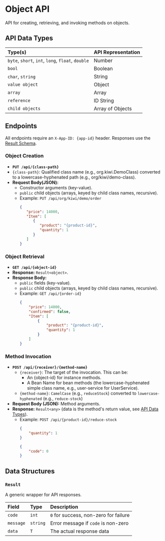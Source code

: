 # Object API

API for creating, retrieving, and invoking methods on objects.

## API Data Types

| Type(s)        | API Representation         |
| :---------------------- | :------------------------- |
| `byte`, `short`, `int`, `long`, `float`, `double` | Number    |
| `bool`                  | Boolean   |
| `char`, `string`        | String     |
| `value object`          | Object     |
| `array`                 | Array       |
| `reference`             | ID String  |
| `child objects`         | Array of Objects         |

## Endpoints
All endpoints require an `X-App-ID: {app-id}` header. Responses use the [Result Schema](#result).

### Object Creation

* **`PUT /api/{class-path}`**
* `{class-path}`: Qualified class name (e.g., org.kiwi.DemoClass) converted to a lowercase-hyphenated path (e.g., org/kiwi/demo-class).
* **Request Body(JSON):**
    * Constructor arguments (key-value).
    * `public` child objects (arrays, keyed by child class names, recursive).
    * Example: `PUT /api/org/kiwi/demo/order`
        ```json
        {
           "price": 14000,
           "Item": [
              {
                 "product": "{product-id}",
                 "quantity": 1
              }
           ]
        }
        ```

### Object Retrieval
* **`GET /api/{object-id}`**
* **Response:** `Result<object>`.
* **Response Body:**
    * `public` fields (key-value).
    * `public` child objects (arrays, keyed by child class names, recursive).
    * Example: `GET /api/{order-id}`
        ```json
        {
            "price": 14000,
            "confirmed": false,
            "Item": [
                {
                    "product": "{product-id}",
                    "quantity": 1
                }
            ]
        }
        ```

### Method Invocation
*   **`POST /api/{receiver}/{method-name}`**
    *    `{receiver}`: The target of the invocation. This can be:
          * An {object-id} for instance methods.
          * A Bean Name for bean methods (the lowercase-hyphenated simple class name, e.g., user-service for UserService).
    *    `{method-name}`: `CamelCase` (e.g., `reduceStock`) converted to `lowercase-hyphenated` (e.g., `reduce-stock`)
*   **Request Body (JSON):** Method arguments.
*   **Response:** `Result<any>` (data is the method's return value, see [API Data Types](#api-data-types)).
    *   Example: `POST /api/{product-id}/reduce-stock`
          ```json
          { 
              "quantity": 1
          }
          ```
          ```json
          { 
              "code": 0 
          }
          ```

## Data Structures

### `Result`

A generic wrapper for API responses.

| Field | Type | Description                           |
| :--- | :------- |:--------------------------------------|
| `code`  | `int`| `0` for success, non-zero for failure |
| `message` | `string` | Error message if `code` is non-zero   | 
| `data` | `T` | The actual response data              |










